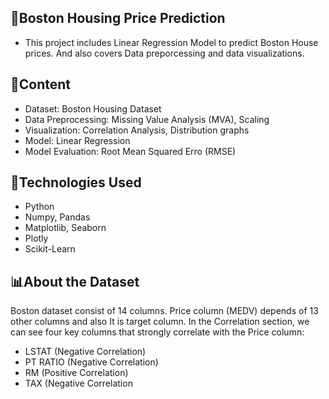 ## 🏡Boston Housing Price Prediction
- This project includes Linear Regression Model to predict Boston House prices. And also covers Data preporcessing and data visualizations.

## 📂Content
- Dataset: Boston Housing Dataset
- Data Preprocessing: Missing Value Analysis (MVA), Scaling
- Visualization: Correlation Analysis, Distribution graphs
- Model: Linear Regression
- Model Evaluation: Root Mean Squared Erro (RMSE)

## 📌Technologies Used
- Python
- Numpy, Pandas
- Matplotlib, Seaborn
- Plotly
- Scikit-Learn

## 📊About the Dataset
Boston dataset consist of 14 columns. Price column (MEDV) depends of 13 other columns and also It is target column. In the Correlation section, we can see four key columns that strongly correlate with the Price column:

- LSTAT (Negative Correlation) 
- PT RATIO (Negative Correlation) 
- RM (Positive Correlation) 
- TAX (Negative Correlation
